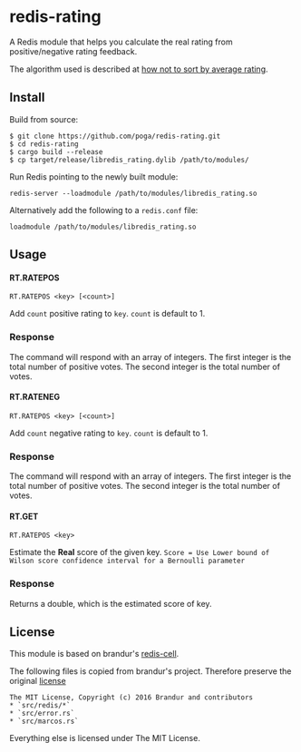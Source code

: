 # redis-rating

A Redis module that helps you calculate the real rating from positive/negative rating feedback.

The algorithm used is described at [how not to sort by average rating](http://www.evanmiller.org/how-not-to-sort-by-average-rating.html).

## Install

Build from source:

```
$ git clone https://github.com/poga/redis-rating.git
$ cd redis-rating
$ cargo build --release
$ cp target/release/libredis_rating.dylib /path/to/modules/
```

Run Redis pointing to the newly built module:

```
redis-server --loadmodule /path/to/modules/libredis_rating.so
```

Alternatively add the following to a `redis.conf` file:

```
loadmodule /path/to/modules/libredis_rating.so
```

## Usage

#### RT.RATEPOS

```
RT.RATEPOS <key> [<count>]
```

Add `count` positive rating to `key`. `count` is default to 1.

### Response

The command will respond with an array of integers. The first integer is the total number of positive votes. The second integer is the total number of votes.

#### RT.RATENEG

```
RT.RATEPOS <key> [<count>]
```

Add `count` negative rating to `key`. `count` is default to 1.

### Response

The command will respond with an array of integers. The first integer is the total number of positive votes. The second integer is the total number of votes.

#### RT.GET

```
RT.RATEPOS <key>
```

Estimate the **Real** score of the given key. `Score = Use Lower bound of Wilson score confidence interval for a Bernoulli parameter`

### Response

Returns a double, which is the estimated score of key.

## License

This module is based on brandur's [redis-cell](https://github.com/brandur/redis-cell).

The following files is copied from brandur's project. Therefore preserve the original [license](https://github.com/brandur/redis-cell/blob/master/LICENSE)

```
The MIT License, Copyright (c) 2016 Brandur and contributors
* `src/redis/*`
* `src/error.rs`
* `src/marcos.rs`
```

Everything else is licensed under The MIT License.
